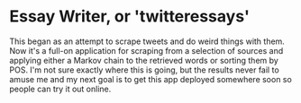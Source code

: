 Essay Writer, or 'twitteressays'
=============

This began as an attempt to scrape tweets and do weird things with them. Now it's a full-on application for scraping from a selection of sources and applying either a Markov chain to the retrieved words or sorting them by POS. I'm not sure exactly where this is going, but the results never fail to amuse me and my next goal is to get this app deployed somewhere soon so people can try it out online.
